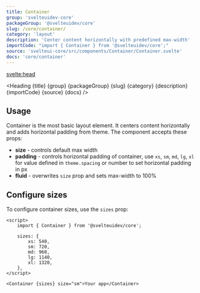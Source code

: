 ```yaml
---
title: Container
group: 'svelteuidev-core'
packageGroup: '@svelteuidev/core'
slug: /core/container/
category: 'layout'
description: 'Center content horizontally with predefined max-width'
importCode: "import { Container } from '@svelteuidev/core';"
source: 'svelteui-core/src/components/Container/Container.svelte'
docs: 'core/container'
---
```


<script>
    import { Demo, ContainerDemos } from '@svelteuidev/demos';
	import { Heading } from "$lib/components";
</script>

<svelte:head>

  <title>{title} - SvelteUI</title>
</svelte:head>

<Heading {title} {group} {packageGroup} {slug} {category} {description} {importCode} {source} {docs} />

## Usage

Container is the most basic layout element. It centers content horizontally and adds horizontal padding from theme.
The component accepts these props:

- **size** - controls default max width
- **padding** - controls horizontal padding of container, use `xs`, `sm`, `md`, `lg`, `xl` for value defined in `theme.spacing` or number to set horizontal padding in px
- **fluid** - overwrites `size` prop and sets max-width to 100%

<Demo demo={ContainerDemos.usage} />

## Configure sizes

To configure container sizes, use the `sizes` prop:

```svelte
<script>
    import { Container } from '@svelteuidev/core';

    sizes: {
        xs: 540,
        sm: 720,
        md: 960,
        lg: 1140,
        xl: 1320,
    },
</script>

<Container {sizes} size="sm">Your app</Container>
```
